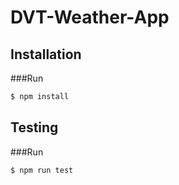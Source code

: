 # DVT-Weather-App

## Installation

###Run

```bash
$ npm install
```

## Testing

###Run

```bash
$ npm run test
```

